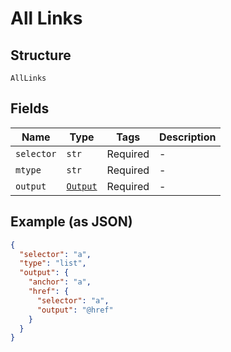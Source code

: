 
# All Links

## Structure

`AllLinks`

## Fields

| Name | Type | Tags | Description |
|  --- | --- | --- | --- |
| `selector` | `str` | Required | - |
| `mtype` | `str` | Required | - |
| `output` | [`Output`](../../doc/models/output.md) | Required | - |

## Example (as JSON)

```json
{
  "selector": "a",
  "type": "list",
  "output": {
    "anchor": "a",
    "href": {
      "selector": "a",
      "output": "@href"
    }
  }
}
```

